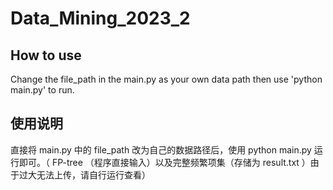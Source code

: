 # Data_Mining_2023_2
## How to use
Change the file_path in the main.py as your own data path then use 'python main.py' to run.

## 使用说明
直接将 main.py 中的 file_path 改为自己的数据路径后，使用 python main.py 运行即可。（ FP-tree （程序直接输入）以及完整频繁项集（存储为 result.txt ）由于过大无法上传，请自行运行查看）
